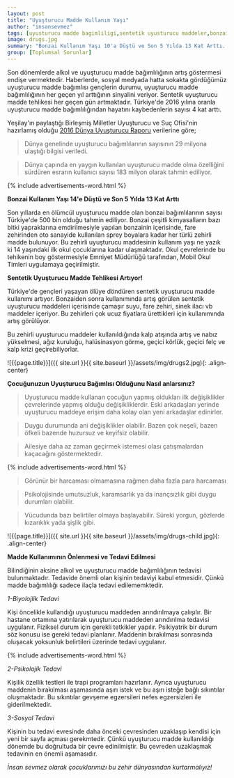 ```yaml
---
layout: post
title: "Uyuşturucu Madde Kullanım Yaşı"
author: "insansevmez"
tags: [uyusturucu madde bagimliligi,sentetik uyusturucu maddeler,bonzai kullanim yasi, madde kullanimi, uyusturucu madde tedavisi ,insansevmez]
image: drugs.jpg
summary: "Bonzai Kullanım Yaşı 10'a Düştü ve Son 5 Yılda 13 Kat Arttı. Sentetik Uyuşturucu Madde Tehlikesi Artıyor.Çocuğunuzun Uyuşturucu Bağımlısı Olduğunu Nasıl anlarsınız? Uyuşturucu Madde Kullanımı ve Etkileri nelerdir. Madde Kullanımının Önlenmesi ve Tedavi Edilmesi"
group: [Toplumsal Sorunlar]
---
```


Son dönemlerde alkol ve uyuşturucu madde bağımlılığının artış göstermesi endişe vermektedir. Haberlerde, sosyal medyada hatta sokakta gördüğümüz uyuşturucu madde bağımlısı gençlerin durumu, uyuşturucu madde bağımlılığının her geçen yıl arttığının sinyalini veriyor. Sentetik uyuşturucu madde tehlikesi her geçen gün artmaktadır. Türkiye'de 2016 yılına oranla uyuşturucu madde bağımlılığından hayatını kaybedenlerin sayısı 4 kat arttı.

Yeşilay'ın paylaştığı Birleşmiş Milletler Uyuşturucu ve Suç Ofisi'nin hazırlamış olduğu [2016 Dünya Uyuşturucu Raporu](http://www.yesilay.org.tr/tr/haberler/detay/2016-dunya-uyusturucu-raporu-aciklandi) verilerine göre;

>Dünya genelinde uyuşturucu bağımlılarının sayısının 29 milyona ulaştığı bilgisi veriledi.

>Dünya çapında en yaygın kullanılan uyuşturucu madde olma özelliğini sürdüren esrarın kullanıcı sayısı 183 milyon olarak tahmin ediliyor. 

{% include advertisements-word.html %}

**Bonzai Kullanım Yaşı 14'e Düştü ve Son 5 Yılda 13 Kat Arttı**

Son yıllarda en ölümcül uyuşturucu madde olan bonzai bağımlılarının sayısı Türkiye'de 500 bin olduğu tahmin ediliyor. Bonzai çeşitli kimyasalların bazı bitki yapraklarına emdirilmesiyle yapılan bonzainin içerisinde, fare zehirinden oto sanayide kullanılan sprey boyalara kadar her türlü zehirli madde bulunuyor. Bu zehirli uyuşturucu maddesinin kullanım yaşı ne yazık ki 14 yaşındaki ilk okul çocuklarına kadar ulaşmaktadır. Okul çevrelerinde bu tehikenin boy göstermesiyle Emniyet Müdürlüğü tarafından, Mobil Okul Timleri uygulamaya geçirilmiştir.

**Sentetik Uyuşturucu Madde Tehlikesi Artıyor!**

Türkiye'de gençleri yaşayan ölüye döndüren sentetik uyuşturucu madde kullanımı artıyor. Bonzaiden sonra kullanımında artış görülen sentetik uyuşturucu maddeleri içerisinde çamaşır suyu, fare zehiri, sinek ilacı vb maddeler içeriyor. Bu zehirleri çok ucuz fiyatlara ürettikleri için kullanımında artış görülüyor. 

Bu zehirli uyuşturucu maddeler kullanıldığında kalp atışında artış ve nabız yükselmesi, ağız kuruluğu, halüsinasyon görme, geçici körlük, geçici felç ve kalp krizi geçirebiliyorlar. 

![{{page.title}}]({{ site.url }}{{ site.baseurl }}/assets/img/drugs2.jpg){: .align-center}

**Çocuğunuzun Uyuşturucu Bağımlısı Olduğunu Nasıl anlarsınız?**

>Uyuşturucu madde kullanan çocuğun yapmış oldukları ilk değişiklikler çevrelerinde yapmış olduğu değişikliklerdir. Eski arkadaşları yerinde uyuşturucu maddeye erişim daha kolay olan yeni arkadaşlar edinirler.

>Duygu durumunda ani değişiklikler olabilir. Bazen çok neşeli, bazen öfkeli bazende huzursuz ve keyifsiz olabilir.

>Ailesiye daha az zaman geçirmek istemesi olası çatışmalardan kaçacağını göstermektedir.

{% include advertisements-word.html %}

>Görünür bir harcaması olmamasına rağmen daha fazla para harcaması

>Psikolojisinde umutsuzluk, karamsarlık ya da inançsızlık gibi duygu durumları olabilir.

>Vücudunda bazı belirtiler olmaya başlayabilir. Süreki yorgun, gözlerde kızarıklık yada şişlik gibi.


![{{page.title}}]({{ site.url }}{{ site.baseurl }}/assets/img/drugs-child.jpg){: .align-center}


**Madde Kullanımının Önlenmesi ve Tedavi Edilmesi**

Bilindiğinin aksine alkol ve uyuşturucu madde bağımlılığının tedavisi bulunmaktadır. Tedavide önemli olan kişinin tedaviyi kabul etmesidir. Çünkü madde bağımlılığı sadece ilaçla tedavi edilememktedir.

*1-Biyolojlik Tedavi*

Kişi öncelikle kullandığı uyuşturucu maddeden arındırılmaya çalışılır. Bir hastane ortamına yatırılarak uyuşturucu maddeden arındırılma tedavisi uygulanır. Fiziksel durum için gerekli tetkikler yapılır. Psikiyatrik bir durum söz konusu ise gereki tedavi planlanır. Maddenin bırakılması sonrasında oluşacak yoksunluk belirtileri üzerinde tedavi uygulanır.

{% include advertisements-word.html %}

*2-Psikolojik Tedavi*

Kişilik özellik testleri ile trapi programları hazırlanır. Ayrıca uyuşturucu maddenin bırakılması aşamasında aşırı istek ve bu aşırı isteğe bağlı sıkıntılar oluşmaktadır. Bu sıkıntılar gevşeme egzersileri nefes egzersizleri ile giderilmektedir.

*3-Sosyal Tedavi*

Kişinin bu tedavi evresinde daha önceki çevresinden uzaklaşıp kendisi için yeni bir sayfa açması gerekmtedir. Çünkü uyuşturucu madde kullanıldığı dönemde bu doğrultuda bir çevre edinilmiştir. Bu çevreden uzaklaşmak tedavinin en önemli aşamasıdır.


*İnsan sevmez olarak çocuklarımızı bu zehir dünyasından kurtarmalıyız!*   